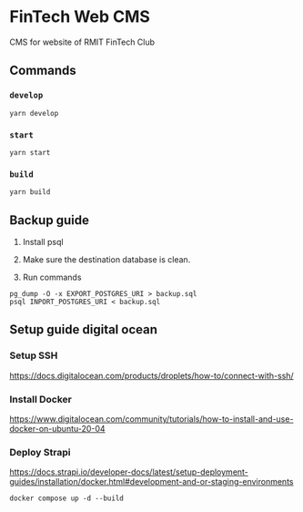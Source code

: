 # FinTech Web CMS

CMS for website of RMIT FinTech Club

## Commands

### `develop`

```
yarn develop
```

### `start`

```
yarn start
```

### `build`

```
yarn build
```

## Backup guide

1. Install psql

2. Make sure the destination database is clean.

3. Run commands

```
pg_dump -O -x EXPORT_POSTGRES_URI > backup.sql
psql INPORT_POSTGRES_URI < backup.sql
```

## Setup guide digital ocean

### Setup SSH

https://docs.digitalocean.com/products/droplets/how-to/connect-with-ssh/

### Install Docker

https://www.digitalocean.com/community/tutorials/how-to-install-and-use-docker-on-ubuntu-20-04

### Deploy Strapi

https://docs.strapi.io/developer-docs/latest/setup-deployment-guides/installation/docker.html#development-and-or-staging-environments

```
docker compose up -d --build
```
